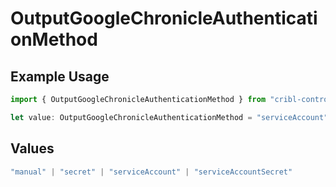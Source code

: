 # OutputGoogleChronicleAuthenticationMethod

## Example Usage

```typescript
import { OutputGoogleChronicleAuthenticationMethod } from "cribl-control-plane/models";

let value: OutputGoogleChronicleAuthenticationMethod = "serviceAccount";
```

## Values

```typescript
"manual" | "secret" | "serviceAccount" | "serviceAccountSecret"
```